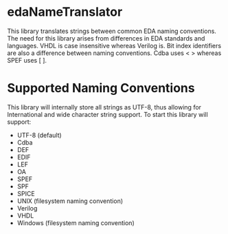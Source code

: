 # edaNameTranslator
This library translates strings between common EDA naming conventions.
The need for this library arises from differences in EDA standards and
languages.  VHDL is case insensitive whereas Verilog is.  Bit index
identifiers are also a difference between naming conventions.  Cdba uses
< > whereas SPEF uses [ ].

# Supported Naming Conventions
This library will internally store all strings as UTF-8, thus allowing for
International and wide character string support.  To start this library
will support:
- UTF-8 (default)
- Cdba
- DEF
- EDIF
- LEF
- OA
- SPEF
- SPF
- SPICE
- UNIX (filesystem naming convention)
- Verilog
- VHDL
- Windows (filesystem naming convention)
